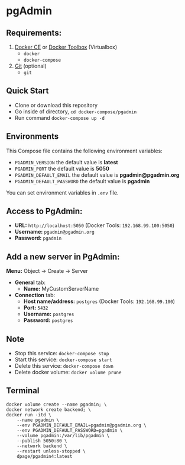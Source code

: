 # pgAdmin

## Requirements:
1. [Docker CE](https://download.docker.com?target=_blank) or [Docker Toolbox](https://github.com/docker/toolbox/releases/?target=_blank) (Virtualbox)
    - `docker`
    - `docker-compose`
1. [Git](https://git-scm.com/?target=_blank) (optional)
    - `git`

## Quick Start
- Clone or download this repository
- Go inside of directory, `cd docker-compose/pgadmin`
- Run command `docker-compose up -d`

## Environments
This Compose file contains the following environment variables:

- `PGADMIN_VERSION` the default value is **latest**
- `PGADMIN_PORT` the default value is **5050**
- `PGADMIN_DEFAULT_EMAIL` the default value is **pgadmin<span>@</span>pgadmin<span>.</span>org**
- `PGADMIN_DEFAULT_PASSWORD` the default value is **pgadmin**

You can set environment variables in `.env` file.

## Access to PgAdmin: 
- **URL:** `http://localhost:5050` (Docker Tools: `192.168.99.100:5050`)
- **Username:** `pgadmin@pgadmin.org`
- **Password:** `pgadmin`

## Add a new server in PgAdmin:
**Menu:** Object -> Create -> Server
- **General** tab:
  - **Name:** MyCustomServerName
- **Connection** tab:
  - **Host name/address:** `postgres` (Docker Tools: `192.168.99.100`)
  - **Port:** `5432`
  - **Username:** `postgres`
  - **Password:** `postgres`

## Note
- Stop this service: `docker-compose stop`
- Start this service: `docker-compose start`
- Delete this service: `docker-compose down`
- Delete docker volume: `docker volume prune`

## Terminal
    docker volume create --name pgadmin; \
    docker network create backend; \
    docker run -itd \
        --name pgadmin \
        --env PGADMIN_DEFAULT_EMAIL=pgadmin@pgadmin.org \
        --env PGADMIN_DEFAULT_PASSWORD=pgadmin \
        --volume pgadmin:/var/lib/pgadmin \
        --publish 5050:80 \
        --network backend \
        --restart unless-stopped \
        dpage/pgadmin4:latest